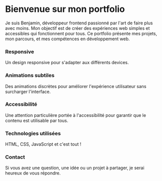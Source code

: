 # Bienvenue sur mon portfolio

Je suis Benjamin, développeur frontend passionné par l'art de faire plus avec moins. Mon objectif est de créer des expériences web simples et accessibles qui fonctionnent pour tous. Ce portfolio présente mes projets, mon parcours, et mes compétences en développement web.


### Responsive

Un design responsive pour s'adapter aux différents devices.

### Animations subtiles

Des animations discrètes pour améliorer l'expérience utilisateur sans surcharger l'interface.

### Accessibilité

Une attention particulière portée à l'accessibilité pour garantir que le contenu est utilisable par tous.

### Technologies utilisées
HTML, CSS, JavaScript et c'est tout !

### Contact

Si vous avez une question, une idée ou un projet à partager, je serai heureux de vous répondre.
